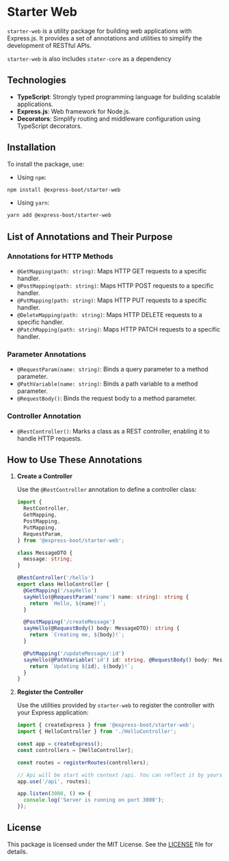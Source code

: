 # Starter Web

`starter-web` is a utility package for building web applications with Express.js. It provides a set of annotations and utilities to simplify the development of RESTful APIs.

`starter-web` is also includes `stater-core` as a dependency

## Technologies

- **TypeScript**: Strongly typed programming language for building scalable applications.
- **Express.js**: Web framework for Node.js.
- **Decorators**: Simplify routing and middleware configuration using TypeScript decorators.

## Installation

To install the package, use:

- Using `npm`:

```bash
npm install @express-boot/starter-web
```

- Using `yarn`:

```bash
yarn add @express-boot/starter-web
```

## List of Annotations and Their Purpose

### Annotations for HTTP Methods

- `@GetMapping(path: string)`: Maps HTTP GET requests to a specific handler.
- `@PostMapping(path: string)`: Maps HTTP POST requests to a specific handler.
- `@PutMapping(path: string)`: Maps HTTP PUT requests to a specific handler.
- `@DeleteMapping(path: string)`: Maps HTTP DELETE requests to a specific handler.
- `@PatchMapping(path: string)`: Maps HTTP PATCH requests to a specific handler.

### Parameter Annotations

- `@RequestParam(name: string)`: Binds a query parameter to a method parameter.
- `@PathVariable(name: string)`: Binds a path variable to a method parameter.
- `@RequestBody()`: Binds the request body to a method parameter.

### Controller Annotation

- `@RestController()`: Marks a class as a REST controller, enabling it to handle HTTP requests.

## How to Use These Annotations

1. **Create a Controller**

   Use the `@RestController` annotation to define a controller class:

   ```typescript
   import {
     RestController,
     GetMapping,
     PostMapping,
     PutMapping,
     RequestParam,
   } from '@express-boot/starter-web';

   class MessageDTO {
     message: string;
   }

   @RestController('/hello')
   export class HelloController {
     @GetMapping('/sayHello')
     sayHello(@RequestParam('name') name: string): string {
       return `Hello, ${name}!`;
     }

     @PostMapping('/createMessage')
     sayHello(@RequestBody() body: MessageDTO): string {
       return `Creating me, ${body}!`;
     }

     @PutMapping('/updateMessage/:id')
     sayHello(@PathVariable('id') id: string, @RequestBody() body: MessageDTO): string {
       return `Updating ${id}, ${body}!`;
     }
   }
   ```

2. **Register the Controller**

   Use the utilities provided by `starter-web` to register the controller with your Express application:

   ```typescript
   import { createExpress } from '@express-boot/starter-web';
   import { HelloController } from './HelloController';

   const app = createExpress();
   const controllers = [HelloController];

   const routes = registerRoutes(controllers);

   // Api will be start with context /api. You can reflect it by yourself
   app.use('/api', routes);

   app.listen(3000, () => {
     console.log('Server is running on port 3000');
   });
   ```

## License

This package is licensed under the MIT License. See the [LICENSE](../../LICENSE) file for details.
